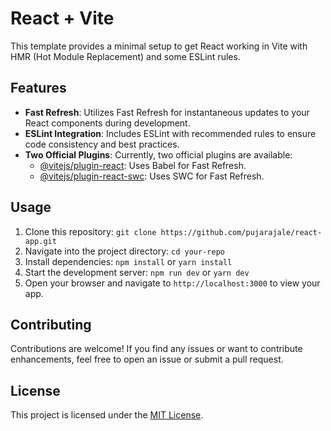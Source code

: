# React + Vite

This template provides a minimal setup to get React working in Vite with HMR (Hot Module Replacement) and some ESLint rules.

## Features

- **Fast Refresh**: Utilizes Fast Refresh for instantaneous updates to your React components during development.
- **ESLint Integration**: Includes ESLint with recommended rules to ensure code consistency and best practices.
- **Two Official Plugins**: Currently, two official plugins are available:
  - [@vitejs/plugin-react](https://github.com/vitejs/vite-plugin-react/blob/main/packages/plugin-react/README.md): Uses Babel for Fast Refresh.
  - [@vitejs/plugin-react-swc](https://github.com/vitejs/vite-plugin-react-swc): Uses SWC for Fast Refresh.

## Usage

1. Clone this repository: `git clone https://github.com/pujarajale/react-app.git`
2. Navigate into the project directory: `cd your-repo`
3. Install dependencies: `npm install` or `yarn install`
4. Start the development server: `npm run dev` or `yarn dev`
5. Open your browser and navigate to `http://localhost:3000` to view your app.

## Contributing

Contributions are welcome! If you find any issues or want to contribute enhancements, feel free to open an issue or submit a pull request.

## License

This project is licensed under the [MIT License](LICENSE).
